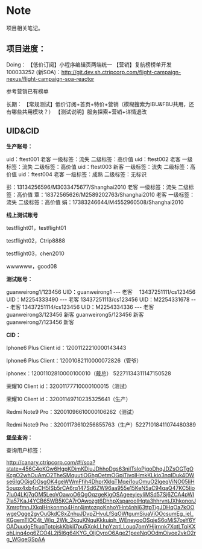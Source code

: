 # Note

项目相关笔记。



## 项目进度：

Doing：
【低价订阅】小程序编辑页两端统一 
【营销】复航榜榜单开发
100033252 (新SOA)：http://git.dev.sh.ctripcorp.com/flight-campaign-nexus/flight-campaign-soa-reactor

参考营销已有榜单



长期：
【常规测试】低价订阅+首页+特价+营销（模糊搜索为IBU&FBU共用，还有哪些共用模块？）
【测试说明】服务探索+营销+详情退改



## UID&CID



**生产账号：**

uid：ftest001 老客 一级标签：流失 二级标签：高价值
uid：ftest002 老客 一级标签：流失 二级标签：高价值
uid：ftest003 新客 一级标签：流失 二级标签：高价值
uid：ftest004 老客 一级标签：成熟 二级标签：无标识

彭：13134256596/M3033475677/Shanghai2010   老客 一级标签：流失 二级标签：高价值
覃：18372565626/M2589202763/Shanghai2010    老客 一级标签：流失 二级标签：高价值
娟：17383246644/M4552960508/Shanghai2010



**线上测试账号**

testflight01，testflight01

testflight02，Ctrip8888

testflight03，chen2010

wwwwww，good08



**测试账号：**

guanweirong1/123456 UID：guanweirong1  --- 老客　
13437251111/cs123456 UID：M2254333490 --- 老客
13437251113/cs123456 UID：M2254331678 --- 老客
13437251114/cs123456 UID：M2254334336 --- 老客
guanweirong3/123456 新客
guanweirong5/123456 新客
guanweirong7/123456 新客



**CID：**

Iphone6 Plus Client id：12001122210000143443

Iphone6 Plus Client：12001082110000072826（管爷）

iphonex：12001102810000100010（戴总） 52271134311147150528

荣耀10 Client id：32001177710000100015（测试）

荣耀10 Client id：32001149710235325641（生产）

Redmi Note9 Pro：32001096610000106262（测试）

Redmi Note9 Pro：32001173610256855763（生产）52271018411074480389



**堡垒查询：**

查询用户标签：

http://canary.ctripcorp.com/#!/soa?state=456C4oKGw6HgpKDimKDiuJDhhoDgs63niITsloPjgoDhqJDZsOGTgOKcgO2whOuAmO2TheSMquutiOGhgOetmOGpjTjvoIHmkKLkio3nqIDuk4DWse6IgOGigOGsgOK4geWWmFfih4DhprXklqTMqei1ouOmuO2IgeqViNO05IiH5ouqx4xb4qCH5ISb5rCA6rq147Sd6ZW96aa955e15KeN5aC94qaQ47KC5Iio7Iu04LKj7qOM5LeoVOawoO6QgOqzgeKjgOSAgeeyieyliMSd57Sj6ZCA4pWI7Ia57KaJ4YCB65WB5KCA7rOAwozgt6DhhpXsparooIHqta3hhrvntJXhkonorJXmrqfmnJXkqIHnkonmo4Hnr4jmtozqoKnhoYHnt4nhl63ttpTigJDHqOa7kOOwgeOgge2gvOuGkdC8xZnhuJDvpZHvuLfSqOWtgumSiuaViOOcsumEg_iel_KGgemTlOC4t_Wjq_2Wk_2kquKNquKkkuiph_WEneyooOSqjeS6oMiS7oeY6YOADuudgEfkuqTptpjskKbkiI7pu5XqkLLhpYzptLLouq7omYHjirnnk7XqtLTqiKXqhLjnq4og6ZCO4L2j5I6g64KYG_OIjOyroO6Age21peeNqOOdmOiyoe2vkO2rg_WGqeGSpAA



